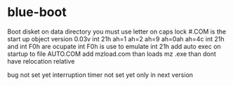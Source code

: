 # blue-boot
Boot disket
on data directory you must use letter on caps lock
#.COM is the start up object
version 0.03v int 21h ah=1 ah=2 ah=9 ah=0ah ah=4c 
int 21h and int F0h are ocupate int F0h is use to emulate int 21h
add auto exec on startup to file AUTO.COM add mzload.com than loads mz .exe than dont have relocation relative


bug not set yet interruption timer not set yet only in next version

